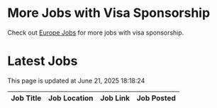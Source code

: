 # More Jobs with Visa Sponsorship

Check out [Europe Jobs](https://github.com/sureshparimi/europejobs#latest-jobs) for more jobs with visa sponsorship.

# Latest Jobs

This page is updated at June 21, 2025 18:18:24

| Job Title | Job Location | Job Link | Job Posted |
| --- | --- | --- | --- |
